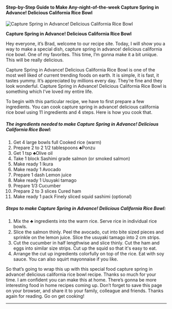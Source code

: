             

#### Step-by-Step Guide to Make Any-night-of-the-week Capture Spring in Advance! Delicious California Rice Bowl

![Capture Spring in Advance! Delicious California Rice Bowl](https://img-global.cpcdn.com/recipes/6209519972515840/751x532cq70/capture-spring-in-advance-delicious-california-rice-bowl-recipe-main-photo.jpg)

**Capture Spring in Advance! Delicious California Rice Bowl**

Hey everyone, it’s Brad, welcome to our recipe site. Today, I will show you a way to make a special dish, capture spring in advance! delicious california rice bowl. One of my favorites. This time, I’m gonna make it a bit unique. This will be really delicious.

Capture Spring in Advance! Delicious California Rice Bowl is one of the most well liked of current trending foods on earth. It is simple, it is fast, it tastes yummy. It’s appreciated by millions every day. They’re fine and they look wonderful. Capture Spring in Advance! Delicious California Rice Bowl is something which I’ve loved my entire life.

To begin with this particular recipe, we have to first prepare a few ingredients. You can cook capture spring in advance! delicious california rice bowl using 11 ingredients and 4 steps. Here is how you cook that.

##### The ingredients needed to make Capture Spring in Advance! Delicious California Rice Bowl:

1.  Get 4 large bowls full Cooked rice (warm)
2.  Prepare 2 to 2 1/2 tablespoons ♣Ponzu
3.  Get 1 tsp ♣Olive oil
4.  Take 1 block Sashimi grade salmon (or smoked salmon)
5.  Make ready 1 Ikura
6.  Make ready 1 Avocado
7.  Prepare 1 dash Lemon juice
8.  Make ready 1 Usuyaki tamago
9.  Prepare 1/3 Cucumber
10.  Prepare 2 to 3 slices Cured ham
11.  Make ready 1 pack Finely sliced squid sashimi (optional)

##### Steps to make Capture Spring in Advance! Delicious California Rice Bowl:

1.  Mix the ♣ ingredients into the warm rice. Serve rice in individual rice bowls.
2.  Slice the salmon thinly. Peel the avocado, cut into bite sized pieces and sprinkle on the lemon juice. Slice the usuyaki tamago into 2 cm strips.
3.  Cut the cucumber in half lengthwise and slice thinly. Cut the ham and eggs into similar size strips. Cut up the squid so that it's easy to eat.
4.  Arrange the cut up ingredients colorfully on top of the rice. Eat with soy sauce. You can also squirt mayonnaise if you like.

So that’s going to wrap this up with this special food capture spring in advance! delicious california rice bowl recipe. Thanks so much for your time. I am confident you can make this at home. There’s gonna be more interesting food in home recipes coming up. Don’t forget to save this page on your browser, and share it to your family, colleague and friends. Thanks again for reading. Go on get cooking!

* * *